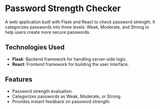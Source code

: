 # Password Strength Checker

A web application built with Flask and React to check password strength. It categorizes passwords into three levels: Weak, Moderate, and Strong to help users create more secure passwords.

## Technologies Used
- **Flask**: Backend framework for handling server-side logic.
- **React**: Frontend framework for building the user interface.

## Features
- Password strength evaluation.
- Categorizes passwords as Weak, Moderate, or Strong.
- Provides instant feedback on password strength.
